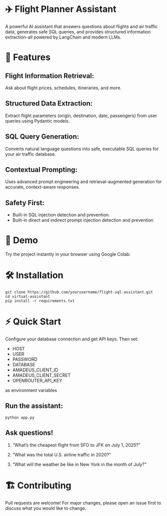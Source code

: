 # ✈️ Flight Planner Assistant

A powerful AI assistant that answers questions about flights and air traffic data, generates safe SQL queries, and provides structured information extraction-all powered by LangChain and modern LLMs.

# 🚀 Features
## Flight Information Retrieval:
Ask about flight prices, schedules, itineraries, and more.

## Structured Data Extraction:
Extract flight parameters (origin, destination, date, passengers) from user queries using Pydantic models.

## SQL Query Generation:
Converts natural language questions into safe, executable SQL queries for your air traffic database.

## Contextual Prompting:
Uses advanced prompt engineering and retrieval-augmented generation for accurate, context-aware responses.

## Safety First:
- Built-in SQL injection detection and prevention.
- Built-in direct and indirect prompt injection detection and prevention

# 🧪 Demo
Try the project instantly in your browser using Google Colab:

# 🛠️ Installation
```
git clone https://github.com/yourusername/flight-sql-assistant.git
cd virtual-assistant
pip install -r requirements.txt
```

# ⚡ Quick Start
Configure your database connection and get API keys. Then set:
- HOST
- USER
- PASSWORD
- DATABASE
- AMADEUS_CLIENT_ID
- AMADEUS_CLIENT_SECRET
- OPENROUTER_API_KEY
  
as environment variables

## Run the assistant:
```python app.py```

## Ask questions!

1. “What’s the cheapest flight from SFO to JFK on July 1, 2025?”

2. “What was the total U.S. airline traffic in 2020?”

3. “What will the weather be like in New York in the month of July?”

# 🏗️ Contributing
Pull requests are welcome! For major changes, please open an issue first to discuss what you would like to change.



